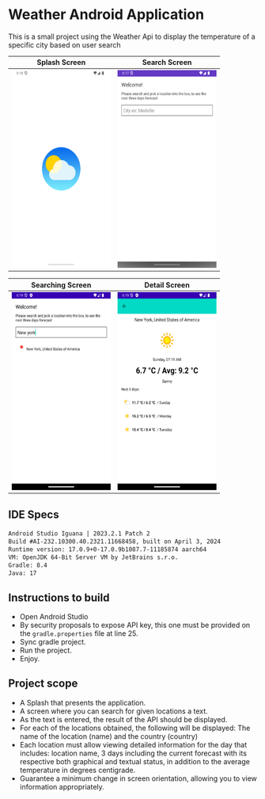 # Weather Android Application

This is a small project using the Weather Api to display the temperature of a specific city based on user search

<div style="text-align:center">

| Splash Screen                                                                                                                                                                  | Search Screen                                                                                                                                                                  |
|--------------------------------------------------------------------------------------------------------------------------------------------------------------------------------|--------------------------------------------------------------------------------------------------------------------------------------------------------------------------------|
| <img src="https://github.com/jlpuma24/weather-android-app/blob/master/app/src/main/assets/screenshots/Screenshot_1713698296.png" alt="Splash Screen" height="400" width="200"> | <img src="https://github.com/jlpuma24/weather-android-app/blob/master/app/src/main/assets/screenshots/Screenshot_1713698286.png" alt="Search Screen" height="400" width="200"> |

| Searching Screen                                                                                                                                                                  | Detail Screen                                                                                                                                                                  |
|-----------------------------------------------------------------------------------------------------------------------------------------------------------------------------------|--------------------------------------------------------------------------------------------------------------------------------------------------------------------------------|
| <img src="https://github.com/jlpuma24/weather-android-app/blob/master/app/src/main/assets/screenshots/Screenshot_1713698406.png" alt="Searching Screen" height="400" width="200"> | <img src="https://github.com/jlpuma24/weather-android-app/blob/master/app/src/main/assets/screenshots/Screenshot_1713698381.png" alt="Detail Screen" height="400" width="200"> |

</div>

## IDE Specs

```
Android Studio Iguana | 2023.2.1 Patch 2
Build #AI-232.10300.40.2321.11668458, built on April 3, 2024
Runtime version: 17.0.9+0-17.0.9b1087.7-11185874 aarch64
VM: OpenJDK 64-Bit Server VM by JetBrains s.r.o.
Gradle: 8.4
Java: 17

```

## Instructions to build

* Open Android Studio 
* By security proposals to expose API key, this one must be provided on the `gradle.properties` file at line 25.
* Sync gradle project.
* Run the project.
* Enjoy.

## Project scope

* A Splash that presents the application.
* A screen where you can search for given locations a text.
* As the text is entered, the result of the API should be displayed.
* For each of the locations obtained, the following will be displayed: The name of the location (name) and the country (country)
* Each location must allow viewing detailed information for the day that includes: location name, 3 days including the current forecast with its respective both graphical and textual status, in addition to the average temperature in degrees centigrade.
* Guarantee a minimum change in screen orientation, allowing you to view information appropriately.
